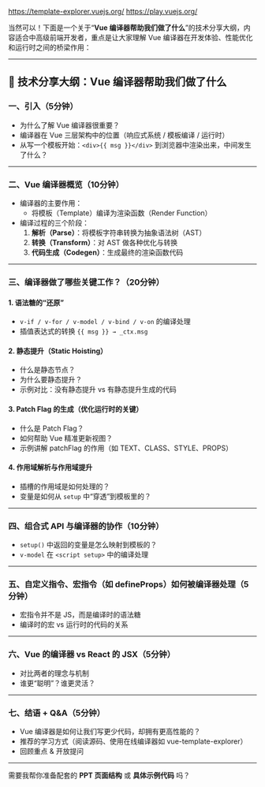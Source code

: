 https://template-explorer.vuejs.org/
https://play.vuejs.org/

当然可以！下面是一个关于“**Vue 编译器帮助我们做了什么**”的技术分享大纲，内容适合中高级前端开发者，重点是让大家理解 Vue 编译器在开发体验、性能优化和运行时之间的桥梁作用：

---

## 📘 技术分享大纲：Vue 编译器帮助我们做了什么

### 一、引入（5分钟）

- 为什么了解 Vue 编译器很重要？
- 编译器在 Vue 三层架构中的位置（响应式系统 / 模板编译 / 运行时）
- 从写一个模板开始：`<div>{{ msg }}</div>` 到浏览器中渲染出来，中间发生了什么？

---

### 二、Vue 编译器概览（10分钟）

- 编译器的主要作用：
  - 将模板（Template）编译为渲染函数（Render Function）
- 编译过程的三个阶段：
  1. **解析（Parse）**：将模板字符串转换为抽象语法树（AST）
  2. **转换（Transform）**：对 AST 做各种优化与转换
  3. **代码生成（Codegen）**：生成最终的渲染函数代码

---

### 三、编译器做了哪些关键工作？（20分钟）

#### 1. 语法糖的“还原”

- `v-if / v-for / v-model / v-bind / v-on` 的编译处理
- 插值表达式的转换 `{{ msg }} → _ctx.msg`

#### 2. 静态提升（Static Hoisting）

- 什么是静态节点？
- 为什么要静态提升？
- 示例对比：没有静态提升 vs 有静态提升生成的代码

#### 3. Patch Flag 的生成（优化运行时的关键）

- 什么是 Patch Flag？
- 如何帮助 Vue 精准更新视图？
- 示例讲解 patchFlag 的作用（如 TEXT、CLASS、STYLE、PROPS）

#### 4. 作用域解析与作用域提升

- 插槽的作用域是如何处理的？
- 变量是如何从 `setup` 中“穿透”到模板里的？

---

### 四、组合式 API 与编译器的协作（10分钟）

- `setup()` 中返回的变量是怎么映射到模板的？
- `v-model` 在 `<script setup>` 中的编译处理

---

### 五、自定义指令、宏指令（如 defineProps）如何被编译器处理（5分钟）

- 宏指令并不是 JS，而是编译时的语法糖
- 编译时的宏 vs 运行时的代码的关系

---

### 六、Vue 的编译器 vs React 的 JSX（5分钟）

- 对比两者的理念与机制
- 谁更“聪明”？谁更灵活？

---

### 七、结语 + Q&A（5分钟）

- Vue 编译器是如何让我们写更少代码，却拥有更高性能的？
- 推荐的学习方式（阅读源码、使用在线编译器如 vue-template-explorer）
- 回顾重点 & 开放提问

---

需要我帮你准备配套的 **PPT 页面结构** 或 **具体示例代码** 吗？
